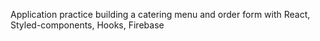 Application practice building a catering menu and order form with React, Styled-components, Hooks, Firebase
